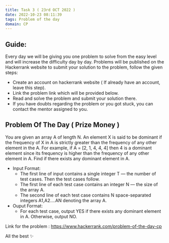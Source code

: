 ```yaml
---
title: Task 3 ( 23rd OCT 2022 )
date: 2022-10-23 08:11:39
tags: Problem of the day
domain: CP
---
```


## Guide:

Every day we will be giving you one problem to solve from the easy level and will increase the difficulty day by day.
Problems will be published on the Hackerrank website to submit your solution to the problem, follow the given steps:
  - Create an account on hackerrank website ( If already have an account, leave this step).
  - Link the problem link which will be provided below.
  - Read and solve the problem and submit your solution there.
  - If you have doubts regarding the problem or you got stuck, you can contact the mentor assigned to you.

## Problem Of The Day ( Prize Money )

You are given an array A of length N. An element X is said to be dominant if the frequency of X in A is strictly greater than the frequency of any other element in the A.
For example, if A = [2, 1, 4, 4, 4] then 4 is a dominant element since its frequency is higher than the frequency of any other element in A.
Find if there exists any dominant element in A.

  - Input Format:
    - The first line of input contains a single integer T — the number of test cases. Then the test cases follow.
    - The first line of each test case contains an integer N — the size of the array A.
    - The second line of each test case contains N space-separated integers A1,A2....AN denoting the array A.
  - Ouput Format:
    - For each test case, output YES if there exists any dominant element in A. Otherwise, output NO.

Link for the problem : https://www.hackerrank.com/problem-of-the-day-cp

All the best ✨
